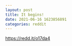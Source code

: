 ```yaml
--- 
layout: post 
title: It begins! 
date: 2021-06-16 1623856891 
categories: reddit 
--- 
```

https://redd.it/o17da4